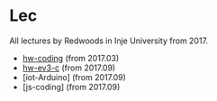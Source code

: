 # Lec
All lectures by Redwoods in Inje University from 2017.

- [hw-coding](https://github.com/Redwoods/hw-coding) (from 2017.03)
- [hw-ev3-c](https://github.com/Redwoods/Lec/ev3) (from 2017.09)
- [iot-Arduino] (from 2017.09)
- [js-coding] (from 2017.09)
